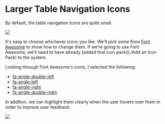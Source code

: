 # Larger Table Navigation Icons
By default, the table navigation icons are quite small.

![](default-table-icons.png)

It's easy to choose whichever icons you like. We'll pick some from [Font Awesome](http://fontawesome.io/) to show how to change them. If we're going to use Font Awesome, we'll need to have already [added that icon pack](./Add an Icon Pack) to the system.

Looking through Font Awesome's icons, I selected the following:
- [fa-angle-double-left](http://fontawesome.io/icon/angle-double-left/)
- [fa-angle-left](http://fontawesome.io/icon/angle-left/)
- [fa-angle-right](http://fontawesome.io/icon/angle-right/)
- [fa-angle-double-right](http://fontawesome.io/icon/angle-double-right/)

In addition, we can highlight them clearly when the user hovers over them in order to improve user feedback:

![](larger-table-icons-outcome.png)